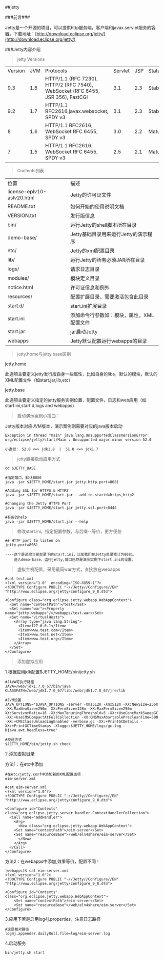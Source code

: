 ##jetty

###前言###

Jetty是一个开源的项目，可以提供http服务端，客户端和javax.servlet服务的容器。下载地址：[http://download.eclipse.org/jetty/](http://download.eclipse.org/jetty/) 

###Jetty内容介绍

>jetty Versions


<table>
	<tr>
		<td>Version</td>
		<td>JVM</td>
		<td>Protocols</td>
		<td>Servlet</td>
		<td>JSP</td>
		<td>Status</td>		
	</tr>
	<tr>
		<td>9.3</td>
		<td>1.8</td>
		<td>HTTP/1.1 (RFC 7230), HTTP/2 (RFC 7540), WebSocket (RFC 6455, JSR 356), FastCGI</td>
		<td>3.1</td>
		<td>2.3</td>
		<td>Stable</td>		
	</tr>
	<tr>
		<td>9.2</td>
		<td>1.7</td>
		<td>HTTP/1.1 RFC2616,javax.websocket, SPDY v3</td>
		<td>3.1</td>
		<td>2.3</td>
		<td>Stable</td>		
	</tr>
	<tr>
		<td>8</td>
		<td>1.6</td>
		<td>HTTP/1.1 RFC2616, WebSocket RFC 6455, SPDY v3</td>
		<td>3.0</td>
		<td>2.2</td>
		<td>Mature</td>		
	</tr>
	<tr>
		<td>7</td>
		<td>1.5</td>
		<td>HTTP/1.1 RFC2616, WebSocket RFC 6455, SPDY v3</td>
		<td>2.5</td>
		<td>2.1</td>
		<td>Mature</td>		
	</tr>
</table>


>Contents列表


<table>
	<tr>
		<td>位置</td>
		<td>描述</td>	
	</tr>
	<tr>
		<td>license-eplv10-aslv20.html</td>
		<td>Jetty的许可证文件</td>
	</tr>
	<tr>
		<td>README.txt</td>
		<td>如何开始的使用说明文档</td>
	</tr>
	<tr>
		<td>VERSION.txt</td>
		<td>发行版信息</td>
	</tr>
	<tr>
		<td>bin/</td>
		<td>运行Jetty的shell脚本所在目录</td>
	</tr>
	<tr>
		<td>demo-base/</td>
		<td>Jetty基础目录用来运行Jetty的演示程序</td>
	</tr>
	<tr>
		<td>etc/</td>
		<td>Jetty的xml配置目录</td>
	<tr>
		<td>lib/</td>
		<td>运行Jetty的所有必须JAR所在目录</td>
	</tr>
	<tr>
		<td>logs/</td>
		<td>请求日志目录</td>
	</tr>
	<tr>
		<td>modules/</td>
		<td>模块定义目录</td>
	</tr>
	<tr>
		<td>notice.html</td>
		<td>许可证信息和例外</td>
	</tr>
	<tr>
		<td>resources/</td>
		<td>配置扩展目录，需要激活包含此目录</td>
	</tr>	
	<tr>
		<td>start.d/</td>
		<td>start.ini扩展目录</td>
	</tr>
	<tr>
		<td>start.ini</td>
		<td>添加命令行参数如：模块，属性，XML配置文件</td>
	</tr>
	<tr>
		<td>start.jar</td>
		<td>jar启动Jetty</td>
	</tr>
	<tr>
		<td>webapps</td>
		<td>Jetty默认配置运行webapps的目录</td>
	</tr>
</table>

>jetty.home与jetty.base区别

jetty.home
	
此选项主要定义jetty发行版自身一些属性，比如自身的libs，默认的模块，默认的XML配置文件（如start.jar,lib,etc）

jetty.base

此选项主要定义指定的jetty服务实例位置，配置文件，日志和web应用（如start.ini,start.d,logs and webapps)

>启动演示案例小插曲：

Jetty版本对应JVM版本，演示案例则需要对应的java版本启动

	Exception in thread "main" java.lang.UnsupportedClassVersionError: org/eclipse/jetty/start/Main : Unsupported major.minor version 52.0

	小直觉： 52.0 <=> jdk1.8  |  51.0 <=> jdk1.7


>jetty直接启动应用方式

	cd $JETTY_BASE

	#指定端口，默认8080
	java -jar $JETTY_HOME/start.jar jetty.http.port=8081

	#Adding SSL for HTTPS & HTTP2
	java -jar $JETTY_HOME/start.jar --add-to-startd=https,http2
	
	#Changing the Jetty HTTPS Port
	java -jar $JETTY_HOME/start.jar jetty.ssl.port=8444

	#有用的help
	java -jar $JETTY_HOME/start.jar --help

>修改start.ini，指定配置参数，与后缀--等价，更方便些

	## HTTP port to listen on
	jetty.port=8081

	----这个是读取当前目录下的start.ini，比如我们在Jetty目录修订为8081。
		进入demo-base，运行jetty,端口已然是演示实例下start.ini的设置。


	
>虚拟主机配置，采用最简war方式，直接放在webapps

	#cat test.xml
	<?xml version="1.0"  encoding="ISO-8859-1"?>
	<!DOCTYPE Configure PUBLIC "-//Jetty//Configure//EN" "http://www.eclipse.org/jetty/configure_9_0.dtd">
	 
	<Configure class="org.eclipse.jetty.webapp.WebAppContext">
	  <Set name="contextPath">/test</Set>
	  <Set name="war"><Property name="jetty.webapps"/>/webapps/test.war</Set>
	  <Set name="virtualHosts">
	    <Array type="java.lang.String">
	      <Item>127.0.0.1</Item>
	      <Item>www.test.com</Item>
	      <Item>www.test.net</Item>
	      <Item>www.test.org</Item>
	    </Array>
	  </Set>
	</Configure>


>添加虚拟应用

1.根据应用jdk配置$JETTY_HOME/bin/jetty.sh

	#JAVA可执行路径
	JAVA=/web/jdk1.7.0_67/bin/java
	CLASSPATH=/web/jdk1.7.0_67/lib:/web/jdk1.7.0_67/jre/lib

	#JVM设置
	JAVA_OPTIONS="$JAVA_OPTIONS -server -Xms512m -Xmx512m -XX:NewSize=256m -XX:MaxNewSize=256m -XX:PermSize=128m -XX:MaxPermSize=256m -XX:SurvivorRatio=16 -XX:MaxTenuringThreshold=5 -XX:+UseConcMarkSweepGC -XX:+UseCMSCompactAtFullCollection -XX:CMSMaxAbortablePrecleanTime=500 -XX:+CMSClassUnloadingEnabled -verbose.gc -XX:+PrintGCDetails -XX:+PrintGCTimeStamps -Xloggc:$JETTY_HOME/logs/gc.log -Djava.awt.headless=true"

	#校验方式
	$JETTY_HOME/bin/jetty.sh check

2.添加虚拟目录

方法1：在etc中添加

	#在etc/jetty.conf中添加新的XML配置选项
	eim-server.xml

	#cat eim-server.xml
	<?xml version="1.0"?>
	<!DOCTYPE Configure PUBLIC "-//Jetty//Configure//EN" "http://www.eclipse.org/jetty/configure_9_0.dtd">
	
	<Configure id="Contexts" class="org.eclipse.jetty.server.handler.ContextHandlerCollection">
	  <Call name="addHandler">
	    <Arg>
	      <New class="org.eclipse.jetty.webapp.WebAppContext">
		<Set name="contextPath">/eim-server</Set>
		<Set name="resourceBase">/web/eln4share/eim-server</Set>
	      </New>
	    </Arg>
	  </Call>
	</Configure>

方法2：在webapps中添加,效果等价，配置不同！

	[webapps]$ cat eim-server.xml 
	<?xml version="1.0"?>
	<!DOCTYPE Configure PUBLIC "-//Jetty//Configure//EN" "http://www.eclipse.org/jetty/configure_9_0.dtd">
	
	<Configure id="Contexts" class="org.eclipse.jetty.webapp.WebAppContext">
		<Set name="contextPath">/eim-server</Set>
		<Set name="resourceBase">/web/eln4share/eim-server</Set>
	</Configure>


3.应用下若是启用log4j.properties，注意日志路径
	
	#这是相对路径
	log4j.appender.dailyRoll.file=log/eim-server.log	
	
4.启动服务

	bin/jetty.sh start





	

